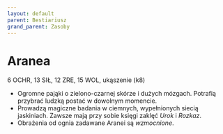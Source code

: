 ```yaml
---
layout: default
parent: Bestiariusz
grand_parent: Zasoby
---
```


# Aranea

6 OCHR, 13 SIŁ, 12 ZRE, 15 WOL, ukąszenie (k8)

- Ogromne pająki o zielono-czarnej skórze i dużych mózgach. Potrafią przybrać ludzką postać w dowolnym momencie. 
- Prowadzą magiczne badania w ciemnych, wypełnionych siecią jaskiniach. Zawsze mają przy sobie księgi zaklęć _Urok_ i _Rozkaz_.
- Obrażenia od ognia zadawane Aranei są _wzmocnione_.